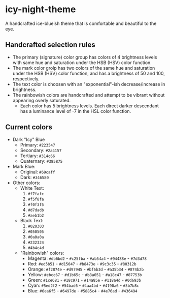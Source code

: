 # icy-night-theme
A handcrafted ice-blueish theme that is comfortable and beautiful to the eye.

## Handcrafted selection rules
+ The primary (signature) color group has colors of 4 brightness levels with same hue and saturation under the HSB (HSV) color function.
+ The mark color grolp has two colors of the same hue and saturation under the HSB (HSV) color function, and has a brightness of 50 and 100, respectively.
+ The text color is choosen with an "exponential"-ish decrease/increase in brightness.
+ The rainbowish colors are handcrafted and attempt to be vibrant without appearing overly saturated.
  + Each color has 5 brightness levels. Each direct darker descendant has a luminance level of -7 in the HSL color function.

## Current colors

+ Dark "Icy" Blue
  + Primary: `#223547`
  + Secondary: `#2a4157`
  + Tertiary: `#314c66`
  + Quaternary: `#385875`
+ Mark Blue:
  + Original: `#69caff`
  + Dark: `#346580`
+ Other colors:
  + White Text:
    1. `#f7fafc`
    2. `#f5f8fa`
    3. `#f0f3f5`
    4. `#d7dadb`
    5. `#aeb1b2`
  + Black Text:
    1. `#020303`
    2. `#050505`
    3. `#0a0a0a`
    4. `#232324`
    5. `#4b4c4d`
  + "Rainbowish" colors:
    + Magenta: `#db6bd2` - `#c25fba` - `#ab54a4` - `#94488e` - `#7d3d78`
    + Red: `#ed5b51` - `#d15047` - `#b8473e` - `#9c3c35` - `#80312b`
    + Orange: `#f2874e` - `#d97945` - `#bf6b3d` - `#a35b34` - `#874b2b`
    + Yellow: `#ebcc67` - `#d1b65c` - `#b8a051` - `#a18c47` - `#87753b`
    + Green: `#1ce681` - `#18c971` - `#14a85e` - `#118a4d` - `#0d693b`
    + Cyan: `#5ed2f2` - `#54bad6` - `#4aa4bd` - `#4190a6` - `#3b7b8c`
    + Blue: `#6ea6f5` - `#6497de` - `#5885c4` - `#4e76ad` - `#436494`
